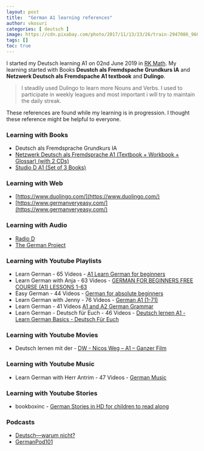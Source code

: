 ```yaml
---
layout: post
title:  "German A1 learning references"
author: vkosuri
categories: [ deutsch ]
image: https://cdn.pixabay.com/photo/2017/11/13/23/26/train-2947086_960_720.jpg
tags: []
toc: true
---
```


I started my Deutsch learning A1 on 02nd June 2019 in [RK Math](https://rkmath.org/languagesadmissions). My learning started with Books **Deustch als Fremdspache Grundkurs IA** and **Netzwerk Deutsch als Fremdspache A1 textbook** and **Dulingo**. 

> I steadily used Dulingo to learn more Nouns and Verbs. I used to participate in weekly leagues and most important i will try to maintain the daily streak.

These references are found while my learning is in progression. I thought these reference might be helpful to everyone.

### Learning with Books
* Deutsch als Fremdsprache Grundkurs IA
* [Netzwerk Deutsch als Fremdsprache A1 (Textbook + Workbook + Glossar) (with 2 CDs)](https://www.amazon.in/Netzwerk-Deutsch-Fremdsprache-Textbook-Workbook/dp/818307703X/ref=sr_1_1?keywords=Netzwerk+Deutsch+als+Fremdsprache+A1+%28Textbook+%2B+Workbook+%2B+Glossar%29+%28with+2+CDs%29&qid=1564855446&s=books&sr=1-1)
* [Studio D A1 (Set of 3 Books)](https://www.amazon.in/Studio-A1-Set-Books-CD/dp/8183073506)

### Learning with Web
* [https://www.duolingo.com/](https://www.duolingo.com/)
* [https://www.germanveryeasy.com/](https://www.germanveryeasy.com/)

### Learning with Audio
* [Radio D](http://www.dw.com/en/learn-german/radio-d/s-9671)
* [The German Project](https://www.thegermanproject.com/)

### Learning with Youtube Playlists
* Learn German - 65 Videos - [A1 Learn German for beginners](https://www.youtube.com/watch?v=RuGmc662HDg&list=PLF9mJC4RrjIhS4MMm0x72-qWEn1LRvPuW)
* Learn German with Anja - 63 Videos -  [GERMAN FOR BEGINNERS FREE COURSE (A1) LESSONS 1-63](https://www.youtube.com/watch?v=MOtqMNKs0Jw&list=PLYzp2xhTw9W1Z9RvnCoveC0W7pkwUMHXy)
* Easy German - 44 Videos - [German for absolute beginners](https://www.youtube.com/watch?v=EKEYdvCASwQ&list=PL5QyCnFPRx0GxaFjdAVkx7K9TfEklY4sg)
* Learn German with Jenny - 76 Videos - [German A1 (1-71)](https://www.youtube.com/watch?v=39IZVX4cVmc&list=PL5QyCnFPRx0GxaFjdAVkx7K9TfEklY4sg)
* Learn German - 41 Videos [A1 and A2 German Grammar](https://www.youtube.com/watch?v=y-aMTFMffDA&list=PLF9mJC4RrjIhOcVccRocapDsamn-JIceo)
* Learn German - Deutsch für Euch - 46 Videos - [Deutsch lernen A1 - Learn German Basics - Deutsch Für Euch](https://www.youtube.com/watch?v=4DnNVi1qCyQ&list=PLDl7JofqmDnEGcUSdqiFWrGI6VHqRr9DS)

### Learning with Youtube Movies
* Deutsch lernen mit der - [DW - Nicos Weg – A1 – Ganzer Film](https://www.youtube.com/watch?v=4-eDoThe6qo&t=1588s)

### Learning with Youtube Music
* Learn German with Herr Antrim - 47 Videos - [German Music](https://www.youtube.com/watch?v=V-B0z3AbLbs&list=PL047A3CF378819CEB)

### Learning with Youtube Stories
* bookboxinc - [German Stories in HD for children to read along](https://www.youtube.com/watch?v=qZ7Vsi4W3BE&list=PL5D443A49838608D1)

### Podcasts
* [Deutsch—warum nicht?](http://www.dw.com/en/learn-german/deutsch-warum-nicht/s-2548)
* [GermanPod101](https://www.fluentu.com/blog/german/go/innovativelanguage/germanpod101/)
